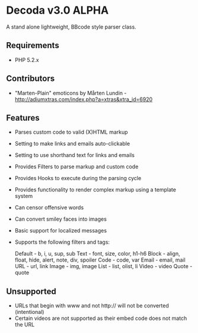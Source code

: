 # Decoda v3.0 ALPHA #

A stand alone lightweight, BBcode style parser class.

## Requirements ##

* PHP 5.2.x

## Contributors ##

* "Marten-Plain" emoticons by Mårten Lundin - http://adiumxtras.com/index.php?a=xtras&xtra_id=6920

## Features ##

* Parses custom code to valid (X)HTML markup
* Setting to make links and emails auto-clickable
* Setting to use shorthand text for links and emails
* Provides Filters to parse markup and custom code
* Provides Hooks to execute during the parsing cycle
* Provides functionality to render complex markup using a template system
* Can censor offensive words
* Can convert smiley faces into images
* Basic support for localized messages
* Supports the following filters and tags:

	Default - b, i, u, sup, sub
	Text - font, size, color, h1-h6
	Block - align, float, hide, alert, note, div, spoiler
	Code - code, var
	Email - email, mail
	URL - url, link
	Image - img, image
	List - list, olist, li
	Video - video
	Quote - quote

## Unsupported ##

* URLs that begin with www and not http:// will not be converted (intentional)
* Certain videos are not supported as their embed code does not match the URL
